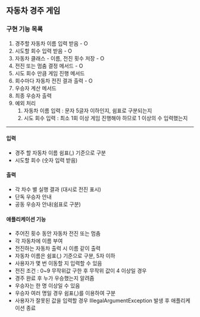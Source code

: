 ## 자동차 경주 게임
### 구현 기능 목록
1. 경주할 자동차 이름 입력 받음 - O
2. 시도할 회수 입력 받음 - O
3. 자동차 클래스 - 이름, 전진 횟수 저장 - O
4. 전진 또는 멈춤 결정 메서드 - O
5. 시도 회수 만큼 게임 진행 메서드
6. 회수마다 자동차 전진 결과 출력 - O
7. 우승자 계산 메서드
8. 최종 우승자 출력
9. 예외 처리
   1. 자동차 이름 입력 : 문자 5글자 이하인지, 쉼표로 구분되는지
   2. 시도 회수 입력 : 최소 1회 이상 게임 진행해야 하므로 1 이상의 수 입력했는지
--- 
#### 입력
+ 경주 할 자동차 이름 쉼표(,) 기준으로 구분
+ 시도할 회수 (숫자 입력 받음)
#### 출력
+ 각 차수 별 실행 결과 (대시로 전진 표시)
+ 단독 우승자 안내
+ 공동 우승자 안내(쉼표로 구분)
#### 애플리케이션 기능
+ 주어진 횟수 동안 자동차 전진 또는 멈춤
+ 각 자동차에 이름 부여
+ 전진하는 자동차 출력 시 이름 같이 출력
+ 자동차 이름은 쉼표(,) 기준으로 구분, 5자 이하
+ 사용자가 몇 번 이동할 지 입력할 수 있음
+ 전진 조건 : 0~9 무작위값 구한 후 무작위 값이 4 이상일 경우
+ 경주 완료 후 누가 우승했는지 알려줌
+ 우승자는 한 명 이상일 수 있음
+ 우승자 여러 명일 경우 쉼표(,)를 이용하여 구분
+ 사용자가 잘못된 값을 입력할 경우 IllegalArgumentException 발생 후 애플리케이션 종료